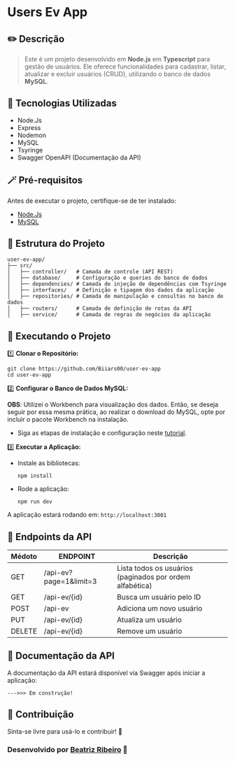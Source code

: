 # Users Ev App

## ✏️ Descrição

> Este é um projeto desenvolvido em **Node.js** em **Typescript** para gestão de usuários. Ele oferece funcionalidades para cadastrar, listar, atualizar e excluir usuários (CRUD), utilizando o banco de dados **MySQL**.

## 🚀 Tecnologias Utilizadas

- Node.Js
- Express
- Nodemon
- MySQL
- Tsyringe
- Swagger OpenAPI (Documentação da API)

## 🪄 Pré-requisitos

Antes de executar o projeto, certifique-se de ter instalado:

- [Node.Js](https://nodejs.org/pt/download)
- [MySQL](https://dev.mysql.com/downloads/workbench/)

## 📂 Estrutura do Projeto

```
user-ev-app/
├── src/
│   ├── controller/   # Camada de controle (API REST)
│   ├── database/     # Configuração e queries do banco de dados
│   ├── dependencies/ # Camada de injeção de dependências com Tsyringe
│   ├── interfaces/   # Definição e tipagem dos dados da aplicação
│   ├── repositories/ # Camada de manipulação e consultas no banco de dados
│   ├── routers/      # Camada de definição de rotas da API
│   ├── service/      # Camada de regras de negócios da aplicação
```

## 🔌 Executando o Projeto

1️⃣ **Clonar o Repositório:**

```
git clone https://github.com/Biiars00/user-ev-app
cd user-ev-app
```

2️⃣ **Configurar o Banco de Dados MySQL:**

**OBS**: Utilizei o Workbench para visualização dos dados. Então, se deseja seguir por essa mesma prática, ao realizar o download do MySQL, opte por incluir o pacote Workbench na instalação.

- Siga as etapas de instalação e configuração neste [tutorial](https://www.alura.com.br/artigos/mysql-do-download-e-instalacao-ate-sua-primeira-tabela?srsltid=AfmBOorowa93fLj8UUieaT8t5aKGyzLm804QQBk0_GozfMHnvFnFsgbU).

3️⃣ **Executar a Aplicação:**

- Instale as bibliotecas:
    ```
    npm install
    ```

- Rode a aplicação:
    ```
    npm run dev
    ```

A aplicação estará rodando em: `http://localhost:3001`

## 📌 Endpoints da API

| Médoto | ENDPOINT                | Descrição                                               |
|--------|-------------------------|---------------------------------------------------------|
| GET    | /api-ev?page=1&limit=3  | Lista todos os usuários (paginados por ordem alfabética)|
| GET    | /api-ev/{id}            | Busca um usuário pelo ID                                |
| POST   | /api-ev                 | Adiciona um novo usuário                                |
| PUT    | /api-ev/{id}            | Atualiza um usuário                                     |
| DELETE | /api-ev/{id}            | Remove um usuário                                       |

## 📑 Documentação da API

A documentação da API estará disponível via Swagger após iniciar a aplicação:
```
--->>> Em construção!
```

## 📄 Contribuição

Sinta-se livre para usá-lo e contribuir! 🚀

### Desenvolvido por [Beatriz Ribeiro](https://github.com/Biiars00/) 🦋
